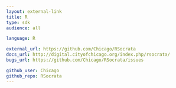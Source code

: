 ```yaml
---
layout: external-link
title: R
type: sdk 
audience: all

language: R

external_url: https://github.com/Chicago/RSocrata
docs_url: http://digital.cityofchicago.org/index.php/rsocrata/
bugs_url: https://github.com/Chicago/RSocrata/issues

github_user: Chicago
github_repo: RSocrata
---
```

